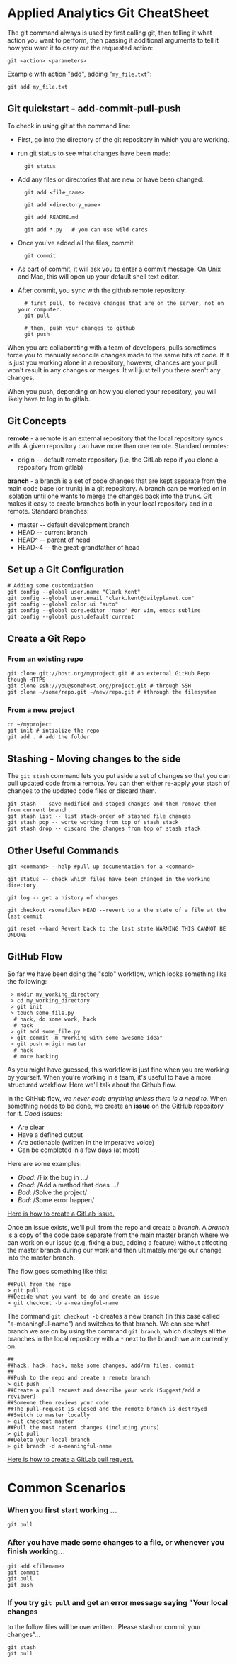 # Applied Analytics Git CheatSheet

The git command always is used by first calling git, then telling it what action you want to perform, then passing it additional arguments to tell it how you want it to carry out the requested action:

    git <action> <parameters>
    
Example with action "add", adding "`my_file.txt`":

    git add my_file.txt

## Git quickstart - add-commit-pull-push

To check in using git at the command line:

- First, go into the directory of the git repository in which you are working.
- run git status to see what changes have been made:

        git status
        
- Add any files or directories that are new or have been changed:

        git add <file_name>
        
        git add <directory_name>

        git add README.md
        
        git add *.py   # you can use wild cards
        
- Once you've added all the files, commit.

        git commit
        
- As part of commit, it will ask you to enter a commit message.  On Unix and Mac, this will open up your default shell text editor.

- After commit, you sync with the github remote repository.

        # first pull, to receive changes that are on the server, not on your computer.
        git pull
        
        # then, push your changes to github
        git push
        
When you are collaborating with a team of developers, pulls sometimes force you to manually reconcile changes made to the same bits of code.  If it is just you working alone in a repository, however, chances are your pull won't result in any changes or merges.  It will just tell you there aren't any changes.

When you push, depending on how you cloned your repository, you will likely have to log in to gitlab.

## Git Concepts

**remote** - a remote is an external repository that the local repository syncs with.  A given repository can have more than one remote.  Standard remotes:

- origin -- default remote repository (i.e, the GitLab repo if you clone a repository from gitlab)

**branch** - a branch is a set of code changes that are kept separate from the main code base (or trunk) in a git repository.  A branch can be worked on in isolation until one wants to merge the changes back into the trunk.  Git makes it easy to create branches both in your local repository and in a remote.  Standard branches:

- master -- default development branch
- HEAD   -- current branch
- HEAD^  -- parent of head
- HEAD~4 -- the great-grandfather of head


## Set up a Git Configuration
```
# Adding some customization
git config --global user.name "Clark Kent"
git config --global user.email "clark.kent@dailyplanet.com"
git config --global color.ui "auto"
git config --global core.editor 'nano' #or vim, emacs sublime
git config --global push.default current
```

## Create a Git Repo

### From an existing repo
```
git clone git://host.org/myproject.git # an external GitHub Repo though HTTPS
git clone ssh://you@somehost.org/project.git # through SSH
git clone ~/some/repo.git ~/new/repo.git # #through the filesystem
```

### From a new project
```
cd ~/myproject
git init # intialize the repo
git add . # add the folder
```

## Stashing - Moving changes to the side

The `git stash` command lets you put aside a set of changes so that you can pull updated code from a remote.  You can then either re-apply your stash of changes to the updated code files or discard them.

```
git stash -- save modified and staged changes and them remove them from current branch.
git stash list -- list stack-order of stashed file changes
git stash pop -- worte working from top of stash stack
git stash drop -- discard the changes from top of stash stack
```

## Other Useful Commands

```
git <command> --help #pull up documentation for a <command>

git status -- check which files have been changed in the working directory

git log -- get a history of changes

git checkout <somefile> HEAD --revert to a the state of a file at the last commit

git reset --hard Revert back to the last state WARNING THIS CANNOT BE UNDONE
```

## GitHub Flow

So far we have been doing the "solo" workflow, which looks something
like the following:
```
 > mkdir my_working_directory
 > cd my_working_directory
 > git init
 > touch some_file.py
  # hack, do some work, hack
  # hack
 > git add some_file.py
 > git commit -m "Working with some awesome idea"
 > git push origin master
  # hack
  # more hacking
```

As you might have guessed, this workflow is just fine when you are
working by yourself. When you're working in a team, it's useful to
have a more structured workflow. Here we'll talk about the Github flow.

In the GitHub flow, *we never code anything unless there is a need to.*
When something needs to be done, we create an **issue** on the GitHub repository
for it. *Good* issues:
- Are clear
- Have a defined output
- Are actionable (written in the imperative voice)
- Can be completed in a few days (at most)

Here are some examples:
- *Good*: /Fix the bug in .../
- *Good*: /Add a method that does .../
- *Bad*:  /Solve the project/
- *Bad*:  /Some error happen/

[Here is how to create a GitLab issue.](https://docs.gitlab.com/ee/gitlab-basics/create-issue.html)

Once an issue exists, we'll pull from the repo and create a *branch*.
A *branch* is a copy of the code base separate from the main master branch
where we can work on our issue (e.g, fixing a bug, adding a feature) without
affecting the master branch during our work and then ultimately merge our
change into the master branch.

The flow goes something like this:
```
##Pull from the repo
> git pull
##Decide what you want to do and create an issue
> git checkout -b a-meaningful-name
```
The command `git checkout -b` creates a new branch (in this case
called "a-meaningful-name") and switches to that branch. We can see what
branch we are on by using the command `git branch`, which displays all
the branches in the local repository with a `*` next to the branch we are
currently on.
```
##
##hack, hack, hack, make some changes, add/rm files, commit
##
##Push to the repo and create a remote branch
> git push
##Create a pull request and describe your work (Suggest/add a reviewer)
##Someone then reviews your code
##The pull-request is closed and the remote branch is destroyed
##Switch to master locally
> git checkout master
##Pull the most recent changes (including yours)
> git pull
##Delete your local branch
> git branch -d a-meaningful-name
```
[Here is how to create a GitLab pull request.](https://docs.gitlab.com/ee/gitlab-basics/add-merge-request.html)

# Common Scenarios
### When you first start working ...
```
git pull
```
### After you have made some changes to a file, or whenever you finish working...
```
git add <filename>
git commit 
git pull
git push
```
### If you try `git pull` and get an error message saying "Your local changes
to the follow files will be overwritten...Please stash or commit your changes"...
```
git stash
git pull
```

